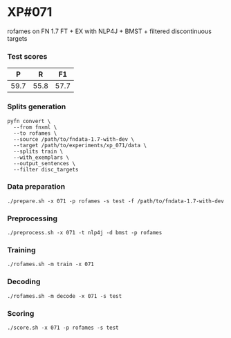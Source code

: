 # XP\#071

rofames on FN 1.7 FT + EX with NLP4J + BMST + filtered discontinuous targets

### Test scores
| P | R | F1 |
| --- | --- | --- |
| 59.7 | 55.8 | 57.7 |

### Splits generation
```
pyfn convert \
  --from fnxml \
  --to rofames \
  --source /path/to/fndata-1.7-with-dev \
  --target /path/to/experiments/xp_071/data \
  --splits train \
  --with_exemplars \
  --output_sentences \
  --filter disc_targets
```

### Data preparation
```
./prepare.sh -x 071 -p rofames -s test -f /path/to/fndata-1.7-with-dev
```

### Preprocessing
```
./preprocess.sh -x 071 -t nlp4j -d bmst -p rofames
```

### Training
```
./rofames.sh -m train -x 071
```

### Decoding
```
./rofames.sh -m decode -x 071 -s test
```

### Scoring
```
./score.sh -x 071 -p rofames -s test
```
